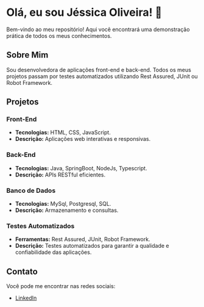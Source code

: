 # Olá, eu sou Jéssica Oliveira! 👋

Bem-vindo ao meu repositório! Aqui você encontrará uma demonstração prática de todos os meus conhecimentos.

## Sobre Mim

Sou desenvolvedora de aplicações front-end e back-end. Todos os meus projetos passam por testes automatizados utilizando Rest Assured, JUnit ou Robot Framework.

## Projetos

### Front-End

- **Tecnologias:** HTML, CSS, JavaScript.
- **Descrição:** Aplicações web interativas e responsivas.

### Back-End

- **Tecnologias:** Java, SpringBoot, NodeJs, Typescript.
- **Descrição:** APIs RESTful eficientes.

### Banco de Dados

- **Tecnologias:** MySql, Postgresql, SQL.
- **Descrição:** Armazenamento e consultas.


### Testes Automatizados

- **Ferramentas:** Rest Assured, JUnit, Robot Framework.
- **Descrição:** Testes automatizados para garantir a qualidade e confiabilidade das aplicações.

## Contato

Você pode me encontrar nas redes sociais:

- [LinkedIn](https://www.linkedin.com/in/jessicaroline-developer/)


